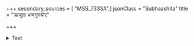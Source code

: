 +++
secondary_sources = [ "MSS_7333A",]
jsonClass = "Subhaashita"
title = "ऋजुता धन्वगुणयोर्"

+++

<details><summary>Text</summary>

ऋजुता धन्वगुणयोर् अस्तु वस्तुस्वरूपतः।  
कार्यसिद्धौ प्रशस्येत वक्रतैव तयोः पुनः॥
</details>
